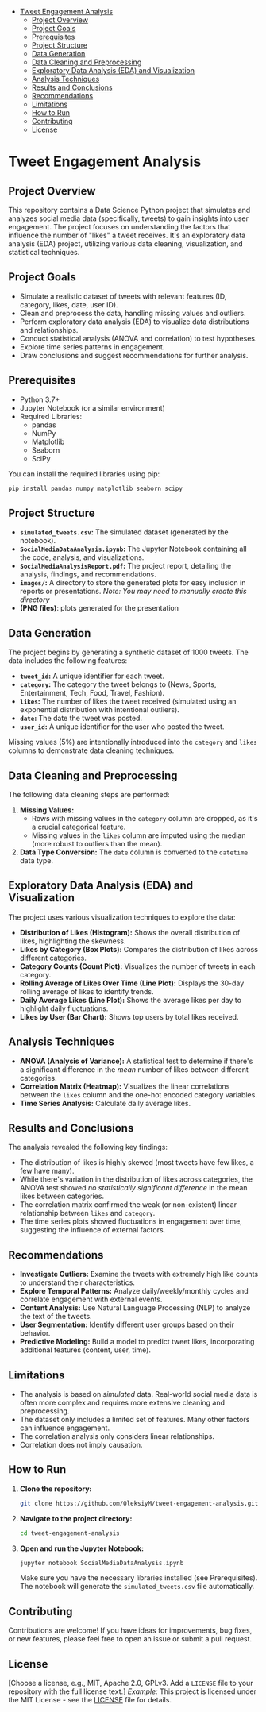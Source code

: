 - [Tweet Engagement Analysis](#tweet-engagement-analysis)
  - [Project Overview](#project-overview)
  - [Project Goals](#project-goals)
  - [Prerequisites](#prerequisites)
  - [Project Structure](#project-structure)
  - [Data Generation](#data-generation)
  - [Data Cleaning and Preprocessing](#data-cleaning-and-preprocessing)
  - [Exploratory Data Analysis (EDA) and Visualization](#exploratory-data-analysis-eda-and-visualization)
  - [Analysis Techniques](#analysis-techniques)
  - [Results and Conclusions](#results-and-conclusions)
  - [Recommendations](#recommendations)
  - [Limitations](#limitations)
  - [How to Run](#how-to-run)
  - [Contributing](#contributing)
  - [License](#license)

# Tweet Engagement Analysis

## Project Overview

This repository contains a Data Science Python project that simulates and analyzes social media data (specifically, tweets) to gain insights into user engagement.  The project focuses on understanding the factors that influence the number of "likes" a tweet receives.  It's an exploratory data analysis (EDA) project, utilizing various data cleaning, visualization, and statistical techniques.

## Project Goals

*   Simulate a realistic dataset of tweets with relevant features (ID, category, likes, date, user ID).
*   Clean and preprocess the data, handling missing values and outliers.
*   Perform exploratory data analysis (EDA) to visualize data distributions and relationships.
*   Conduct statistical analysis (ANOVA and correlation) to test hypotheses.
*   Explore time series patterns in engagement.
*   Draw conclusions and suggest recommendations for further analysis.

## Prerequisites

*   Python 3.7+
*   Jupyter Notebook (or a similar environment)
*   Required Libraries:
    *   pandas
    *   NumPy
    *   Matplotlib
    *   Seaborn
    *   SciPy

You can install the required libraries using pip:

```bash
pip install pandas numpy matplotlib seaborn scipy
```

## Project Structure

*   **`simulated_tweets.csv`:**  The simulated dataset (generated by the notebook).
*   **`SocialMediaDataAnalysis.ipynb`:**  The Jupyter Notebook containing all the code, analysis, and visualizations.
*   **`SocialMediaAnalysisReport.pdf`:**  The project report, detailing the analysis, findings, and recommendations.
*   **`images/`:**  A directory to store the generated plots for easy inclusion in reports or presentations. *Note: You may need to manually create this directory*
*    **(PNG files)**: plots generated for the presentation

## Data Generation

The project begins by generating a synthetic dataset of 1000 tweets.  The data includes the following features:

*   **`tweet_id`:** A unique identifier for each tweet.
*   **`category`:** The category the tweet belongs to (News, Sports, Entertainment, Tech, Food, Travel, Fashion).
*   **`likes`:** The number of likes the tweet received (simulated using an exponential distribution with intentional outliers).
*   **`date`:** The date the tweet was posted.
*   **`user_id`:** A unique identifier for the user who posted the tweet.

Missing values (5%) are intentionally introduced into the `category` and `likes` columns to demonstrate data cleaning techniques.

## Data Cleaning and Preprocessing

The following data cleaning steps are performed:

1.  **Missing Values:**
    *   Rows with missing values in the `category` column are dropped, as it's a crucial categorical feature.
    *   Missing values in the `likes` column are imputed using the median (more robust to outliers than the mean).
2.  **Data Type Conversion:** The `date` column is converted to the `datetime` data type.

## Exploratory Data Analysis (EDA) and Visualization

The project uses various visualization techniques to explore the data:

*   **Distribution of Likes (Histogram):**  Shows the overall distribution of likes, highlighting the skewness.
*   **Likes by Category (Box Plots):**  Compares the distribution of likes across different categories.
*   **Category Counts (Count Plot):** Visualizes the number of tweets in each category.
*   **Rolling Average of Likes Over Time (Line Plot):**  Displays the 30-day rolling average of likes to identify trends.
*   **Daily Average Likes (Line Plot):**  Shows the average likes per day to highlight daily fluctuations.
*   **Likes by User (Bar Chart):** Shows top users by total likes received.

## Analysis Techniques

*   **ANOVA (Analysis of Variance):**  A statistical test to determine if there's a significant difference in the *mean* number of likes between different categories.
*   **Correlation Matrix (Heatmap):**  Visualizes the linear correlations between the `likes` column and the one-hot encoded category variables.
* **Time Series Analysis:** Calculate daily average likes.

## Results and Conclusions

The analysis revealed the following key findings:

*   The distribution of likes is highly skewed (most tweets have few likes, a few have many).
*   While there's variation in the distribution of likes across categories, the ANOVA test showed *no statistically significant difference* in the mean likes between categories.
*   The correlation matrix confirmed the weak (or non-existent) linear relationship between `likes` and `category`.
*   The time series plots showed fluctuations in engagement over time, suggesting the influence of external factors.

## Recommendations

*   **Investigate Outliers:** Examine the tweets with extremely high like counts to understand their characteristics.
*   **Explore Temporal Patterns:** Analyze daily/weekly/monthly cycles and correlate engagement with external events.
*   **Content Analysis:**  Use Natural Language Processing (NLP) to analyze the text of the tweets.
*   **User Segmentation:** Identify different user groups based on their behavior.
*   **Predictive Modeling:**  Build a model to predict tweet likes, incorporating additional features (content, user, time).

## Limitations

*   The analysis is based on *simulated* data.  Real-world social media data is often more complex and requires more extensive cleaning and preprocessing.
*   The dataset only includes a limited set of features.  Many other factors can influence engagement.
*   The correlation analysis only considers linear relationships.
*   Correlation does not imply causation.

## How to Run

1.  **Clone the repository:**

    ```bash
    git clone https://github.com/OleksiyM/tweet-engagement-analysis.git
    ```
2.  **Navigate to the project directory:**

    ```bash
    cd tweet-engagement-analysis
    ```
3.  **Open and run the Jupyter Notebook:**

    ```bash
    jupyter notebook SocialMediaDataAnalysis.ipynb
    ```

    Make sure you have the necessary libraries installed (see Prerequisites). The notebook will generate the `simulated_tweets.csv` file automatically.

## Contributing

Contributions are welcome!  If you have ideas for improvements, bug fixes, or new features, please feel free to open an issue or submit a pull request.

## License
[Choose a license, e.g., MIT, Apache 2.0, GPLv3.  Add a `LICENSE` file to your repository with the full license text.]  *Example:*
This project is licensed under the MIT License - see the [LICENSE](LICENSE) file for details.
